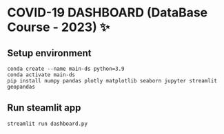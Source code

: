 # COVID-19 DASHBOARD (DataBase Course - 2023) ✨

## Setup environment
```
conda create --name main-ds python=3.9
conda activate main-ds
pip install numpy pandas plotly matplotlib seaborn jupyter streamlit geopandas 
```

## Run steamlit app
```
streamlit run dashboard.py
```

